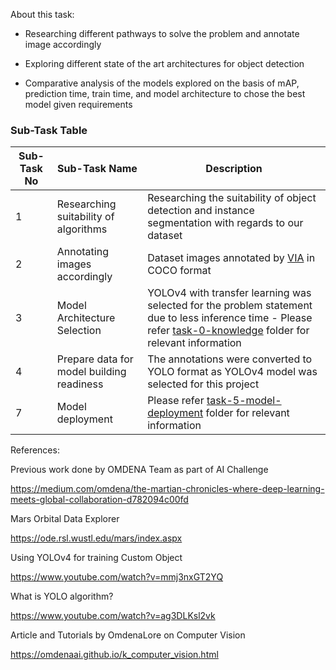 About this task:

* Researching different pathways to solve the problem and annotate image accordingly

* Exploring different state of the art architectures for object detection

* Comparative analysis of the models explored on the basis of mAP, prediction time, train time, and model architecture to chose the best model given requirements

### Sub-Task Table

| Sub-Task No| Sub-Task Name | Description |
|-|-|-|
|1| Researching suitability of algorithms     | Researching the suitability of object detection and instance segmentation with regards to our dataset |
|2| Annotating images accordingly             | Dataset images annotated by [VIA](https://www.robots.ox.ac.uk/~vgg/software/via/) in COCO format |
|3| Model Architecture Selection              | YOLOv4 with transfer learning was selected for the problem statement due to less inference time - Please refer [task-0-knowledge](https://github.com/OmdenaAI/omdena-ahmedabad-india-anomaly-mars/tree/main/src/tasks/task-0-knowledge) folder for relevant information |
|4| Prepare data for model building readiness |  The annotations were converted to YOLO format as YOLOv4 model was selected for this project |
|7| Model deployment                         |  Please refer [task-5-model-deployment](https://github.com/OmdenaAI/omdena-ahmedabad-india-anomaly-mars/tree/main/src/tasks/task-5-model-deployment) folder for relevant information |

References:

Previous work done by OMDENA Team as part of AI Challenge

https://medium.com/omdena/the-martian-chronicles-where-deep-learning-meets-global-collaboration-d782094c00fd

Mars Orbital Data Explorer

https://ode.rsl.wustl.edu/mars/index.aspx

Using YOLOv4 for training Custom Object

https://www.youtube.com/watch?v=mmj3nxGT2YQ

What is YOLO algorithm?

https://www.youtube.com/watch?v=ag3DLKsl2vk

Article and Tutorials by OmdenaLore on Computer Vision

https://omdenaai.github.io/k_computer_vision.html

